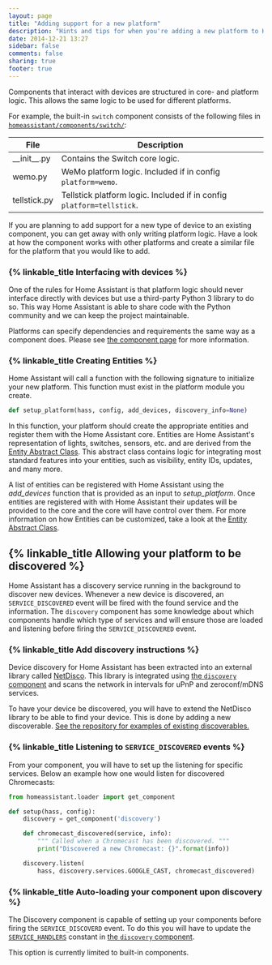 ```yaml
---
layout: page
title: "Adding support for a new platform"
description: "Hints and tips for when you're adding a new platform to Home Assistant."
date: 2014-12-21 13:27
sidebar: false
comments: false
sharing: true
footer: true
---
```


Components that interact with devices are structured in core- and platform logic. This allows the same logic to be used for different platforms.

For example, the built-in `switch` component consists of the following files in [`homeassistant/components/switch/`](https://github.com/balloob/home-assistant/tree/master/homeassistant/components/switch):

| File | Description |
| ---- | ----------- |
| \_\_init\_\_.py | Contains the Switch core logic.|
| wemo.py | WeMo platform logic. Included if in config `platform=wemo`. |
| tellstick.py | Tellstick platform logic. Included if in config `platform=tellstick`. |

If you are planning to add support for a new type of device to an existing component, you can get away with only writing platform logic. Have a look at how the component works with other platforms and create a similar file for the platform that you would like to add.

### {% linkable_title Interfacing with devices %}

One of the rules for Home Assistant is that platform logic should never interface directly with
devices but use a third-party Python 3 library to do so. This way Home Assistant is able to share
code with the Python community and we can keep the project maintainable.

Platforms can specify dependencies and requirements the same way as a component does. Please see
[the component page](/developers/creating_components.html#dependencies) for more information.

### {% linkable_title Creating Entities %}

Home Assistant will call a function with the following signature to initialize
your new platform. This function must exist in the platform module you create.

```python
def setup_platform(hass, config, add_devices, discovery_info=None)
```

In this function, your platform should create the appropriate entities and
register them with the Home Assistant core. Entities are Home Assistant's
representation of lights, switches, sensors, etc. and are derived from the
[Entity Abstract Class](https://github.com/balloob/home-assistant/blob/master/homeassistant/helpers/entity.py).
This abstract class contains logic for integrating most standard features into
your entities, such as visibility, entity IDs, updates, and many more.

A list of entities can be registered with Home Assistant using the *add_devices*
function that is provided as an input to *setup_platform*. Once entities are
registered with with Home Assistant their updates will be provided to the core
and the core will have control over them. For more information on how Entities
can be customized, take a look at the [Entity Abstract
Class](https://github.com/balloob/home-assistant/blob/master/homeassistant/helpers/entity.py#L18).

## {% linkable_title Allowing your platform to be discovered %}

Home Assistant has a discovery service running in the background to discover new devices. Whenever a new device is discovered, an `SERVICE_DISCOVERED` event will be fired with the found service and the information. The `discovery` component has some knowledge about which components handle which type of services and will ensure those are loaded and listening before firing the `SERVICE_DISCOVERED` event.

### {% linkable_title Add discovery instructions %}

Device discovery  for Home Assistant has been extracted into an external library called [NetDisco](https://github.com/balloob/netdisco). This library is integrated using [the `discovery` component](https://github.com/balloob/home-assistant/blob/dev/homeassistant/components/discovery.py) and scans the network in intervals for uPnP and zeroconf/mDNS services.

To have your device be discovered, you will have to extend the NetDisco library to be able to find your device. This is done by adding a new discoverable. [See the repository for examples of existing discoverables.](https://github.com/balloob/netdisco/tree/master/netdisco/discoverables)

### {% linkable_title Listening to `SERVICE_DISCOVERED` events %}

From your component, you will have to set up the listening for specific services. Below an example how one would listen for discovered Chromecasts:

```python
from homeassistant.loader import get_component

def setup(hass, config):
    discovery = get_component('discovery')

    def chromecast_discovered(service, info):
        """ Called when a Chromecast has been discovered. """
        print("Discovered a new Chromecast: {}".format(info))

    discovery.listen(
        hass, discovery.services.GOOGLE_CAST, chromecast_discovered)
```

### {% linkable_title Auto-loading your component upon discovery %}

The Discovery component is capable of setting up your components before firing the `SERVICE_DISCOVERD` event. To do this you will have to update the [`SERVICE_HANDLERS`](https://github.com/balloob/home-assistant/blob/dev/homeassistant/components/discovery.py#L29) constant in [the `discovery` component](https://github.com/balloob/home-assistant/blob/dev/homeassistant/components/discovery.py).

<p class='note warning'>
This option is currently limited to built-in components.
</p>
